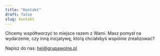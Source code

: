 ```yaml
---
title: "Kontakt"
draft: false
slug: kontakt
---
```


Chcemy współtworzyć to miejsce razem z Wami. Masz pomysł na wydarzenie, czy inną inicjatywę, którą chciałxbyś wspólnie zrealizować?

Napisz do nas: hej@grupawolne.pl